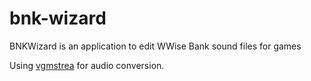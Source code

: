 # bnk-wizard
BNKWizard is an application to edit WWise Bank sound files for games

Using [vgmstrea](https://github.com/vgmstream) for audio conversion.